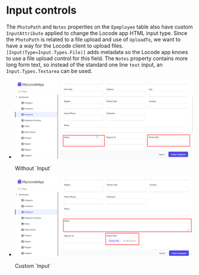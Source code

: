 # Input controls

The `PhotoPath` and `Notes` properties on the `Epmployee` table also have custom `InputAttribute` applied to change the Locode app HTML input type.
Since the `PhotoPath` is related to a file upload and use of `UploadTo`, we want to have a way for the Locode client to upload files.
`[Input(Type=Input.Types.File)]` adds metadata so the Locode app knows to use a file upload control for this field. The `Notes` property
contains more long form text, so instead of the standard one line `text` input, an `Input.Types.Textarea` can be used.

<ul role="list" class="m-4 grid grid-cols-1 xl:grid-cols-2 gap-x-4 gap-y-8 xl:gap-x-8">
  <li class="relative">
    <div class="group block w-full aspect-w-13 aspect-h-6 rounded-lg bg-gray-100 focus-within:ring-2 focus-within:ring-offset-2 focus-within:ring-offset-gray-100 focus-within:ring-indigo-500 overflow-hidden">
      <img src="/assets/img/database-first-northwind-input-1.png" alt="" class="object-cover pointer-events-none group-hover:opacity-75">
    </div>
    <p class="block text-sm font-medium text-gray-500 pointer-events-none">Without `Input`</p>
  </li>
  <li class="relative">
    <div class="group block w-full aspect-w-13 aspect-h-6  rounded-lg bg-gray-100 focus-within:ring-2 focus-within:ring-offset-2 focus-within:ring-offset-gray-100 focus-within:ring-indigo-500 overflow-hidden">
      <img src="/assets/img/database-first-northwind-input-2.png" alt="" class="object-cover pointer-events-none group-hover:opacity-75">
    </div>
    <p class="block text-sm font-medium text-gray-500 pointer-events-none">Custom `Input`</p>
  </li>
</ul>

